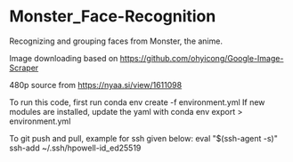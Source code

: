 # Monster_Face-Recognition
Recognizing and grouping faces from Monster, the anime.

Image downloading based on https://github.com/ohyicong/Google-Image-Scraper


480p source from https://nyaa.si/view/1611098

To run this code, first run
conda env create -f environment.yml
If new modules are installed, update the yaml with
conda env export > environment.yml

To git push and pull, example for ssh given below:
eval "$(ssh-agent -s)"
ssh-add ~/.ssh/hpowell-id_ed25519